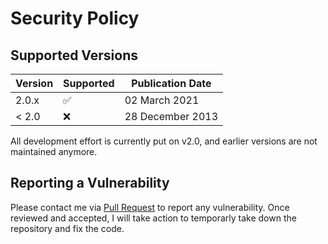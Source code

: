 # Security Policy

## Supported Versions

| Version | Supported          | Publication Date   |
| ------- | ------------------ | ------------------ |
| 2.0.x   | :white_check_mark: |  02 March 2021     |
| < 2.0   | :x:                |  28 December 2013  |

All development effort is currently put on v2.0, and earlier versions are not maintained anymore.

## Reporting a Vulnerability

Please contact me via [Pull Request](https://github.com/fcathala/backup101/pulls) to report any vulnerability.
Once reviewed and accepted, I will take action to temporarly take down the repository and fix the code.
